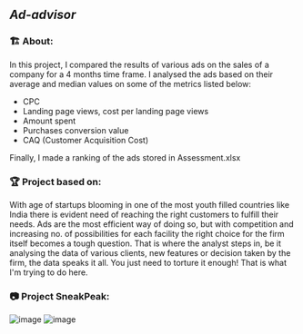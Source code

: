 ## <i>Ad-advisor</i>
### 🏗️ About:
In this project, I compared the results of various ads on the sales of a company for a 4 months time frame. I analysed the ads based on their average and median values on some of the metrics listed below:
- CPC
- Landing page views, cost per landing page views
- Amount spent
- Purchases conversion value
- CAQ (Customer Acquisition Cost)

Finally, I made a ranking of the ads stored in Assessment.xlsx

### 🏆 Project based on:
With age of startups blooming in one of the most youth filled countries like India there is evident need of reaching the right customers to fulfill their needs. Ads are the most efficient way of doing so, but with competition and increasing no. of possibilities for each facility the right choice for the firm itself becomes a tough question. That is where the analyst steps in, be it analysing the data of various clients, new features or decision taken by the firm, the data speaks it all. You just need to torture it enough! That is what I'm trying to do here.

### 📷 Project SneakPeak: 
![image](https://user-images.githubusercontent.com/68206552/165972450-29a7ade3-0363-4cf0-9a13-0c9b9f72b15d.png)
![image](https://user-images.githubusercontent.com/68206552/165972613-eb2d8f65-00d1-4862-b657-b90ac5592bb4.png)
